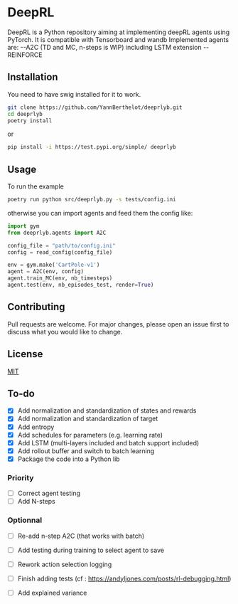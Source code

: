 # DeepRL

DeepRL is a Python repository aiming at implementing deepRL agents using PyTorch. It is compatible with Tensorboard and wandb
Implemented agents are:
--A2C (TD and MC, n-steps is WIP) including LSTM extension
--REINFORCE

## Installation

You need to have swig installed for it to work.

```bash
git clone https://github.com/YannBerthelot/deeprlyb.git
cd deeprlyb
poetry install
```
or

```bash
pip install -i https://test.pypi.org/simple/ deeprlyb
```


## Usage

To run the example
```bash
poetry run python src/deeprlyb.py -s tests/config.ini
```
otherwise you can import agents and feed them the config like:
```python
import gym
from deeprlyb.agents import A2C

config_file = "path/to/config.ini"
config = read_config(config_file)

env = gym.make('CartPole-v1')
agent = A2C(env, config)
agent.train_MC(env, nb_timesteps)
agent.test(env, nb_episodes_test, render=True)

```
## Contributing

Pull requests are welcome. For major changes, please open an issue first to discuss what you would like to change.

## License

[MIT](https://choosealicense.com/licenses/mit/)

## To-do

- [x] Add normalization and standardization of states and rewards
- [x] Add normalization and standardization of target
- [x] Add entropy
- [x] Add schedules for parameters (e.g. learning rate)
- [x] Add LSTM (multi-layers included and batch support included)
- [x] Add rollout buffer and switch to batch learning
- [x] Package the code into a Python lib

### Priority

- [ ] Correct agent testing
- [ ] Add N-steps

### Optionnal

- [ ] Re-add n-step A2C (that works with batch)
- [ ] Add testing during training to select agent to save
- [ ] Rework action selection logging
- [ ] Finish adding tests (cf : https://andyljones.com/posts/rl-debugging.html)
- [ ] Add explained variance

